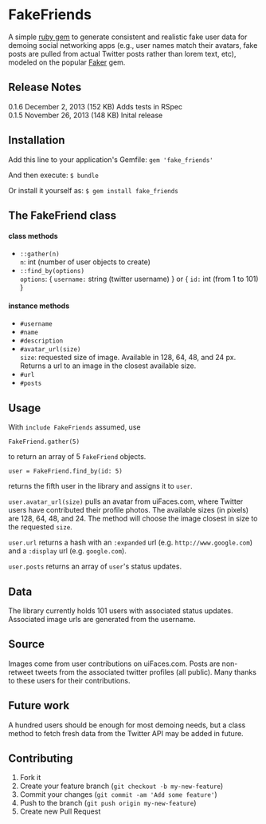 # FakeFriends

A simple [ruby gem](https://rubygems.org/gems/fake_friends) to generate consistent and realistic fake user data for demoing social networking apps (e.g., user names match their avatars, fake posts are pulled from actual Twitter posts rather than lorem text, etc), modeled on the popular [Faker](https://github.com/stympy/faker) gem.

## Release Notes
0.1.6 December 2, 2013 (152 KB) Adds tests in RSpec    
0.1.5 November 26, 2013 (148 KB) Inital release

## Installation

Add this line to your application's Gemfile: `gem 'fake_friends'`

And then execute: `$ bundle`

Or install it yourself as: `$ gem install fake_friends`


## The FakeFriend class

#### class methods
* `::gather(n)`      
  `n`: int (number of user objects to create)
* `::find_by(options)`      
  `options`: { `username:` string (twitter username) } or { `id:` int (from 1 to 101) }

#### instance methods
* `#username`
* `#name`
* `#description`
* `#avatar_url(size)`     
  `size`: requested size of image. Available in 128, 64, 48, and 24 px.       
   Returns a url to an image in the closest available size.
* `#url`
* `#posts`

## Usage

With `include FakeFriends` assumed, use

    FakeFriend.gather(5)

to return an array of 5 `FakeFriend` objects.

    user = FakeFriend.find_by(id: 5)

returns the fifth user in the library and assigns it to `user`.

`user.avatar_url(size)` pulls an avatar from uiFaces.com, where Twitter users have contributed their profile photos.
The available sizes (in pixels) are 128, 64, 48, and 24. The method will choose the image closest in size
to the requested `size`.

`user.url` returns a hash with an `:expanded` url (e.g. `http://www.google.com`) and a `:display` url (e.g. `google.com`).

`user.posts` returns an array of `user`'s status updates.


## Data

The library currently holds 101 users with associated status updates. Associated image urls are generated from the username.

## Source
Images come from user contributions on uiFaces.com.
Posts are non-retweet tweets from the associated twitter profiles (all public).
Many thanks to these users for their contributions.


## Future work

A hundred users should be enough for most demoing needs, but a class method to fetch fresh data from the Twitter API may be added in future.

## Contributing

1. Fork it
2. Create your feature branch (`git checkout -b my-new-feature`)
3. Commit your changes (`git commit -am 'Add some feature'`)
4. Push to the branch (`git push origin my-new-feature`)
5. Create new Pull Request
